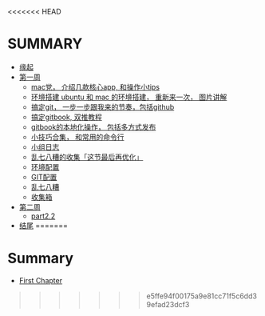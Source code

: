 <<<<<<< HEAD
# SUMMARY

* [缘起](/source/begin.md)
* [第一周](/source/part1/introduction.md)
  * [mac党， 介绍几款核心app, 和操作小tips](/source/part1/mac.md)
  * [环境搭建 ubuntu 和 mac 的环境搭建， 重新来一次， 图片讲解](/source/part1/environment.md)
  * [搞定git， 一步一步跟我来的节奏，包括github](/source/part1/git.md)
  * [搞定gitbook, 双推教程](/source/part1/gitbook.md)
  * [gitbook的本地化操作， 包括多方式发布](/source/part1/push.md)
  * [小技巧合集， 和常用的命令行](useful.md)
  * [小组日志](date.md)
  * [乱七八糟的收集「这节最后再优化」](something.md)
  * [环境配置](/source/part1/1.md)
  * [GIT配置](/source/part1/2.md)
  * [乱七八糟](/source/part1/3.md)
  * [收集箱](/source/part1/4.md)
* [第二周](/source/part2/introduction.md)
  * [part2.2](/source/part2/1.md)
* [结尾](/source/end.md)
=======
# Summary

* [First Chapter](chapter1.md)
>>>>>>> e5ffe94f00175a9e81cc71f5c6dd39efad23dcf3
